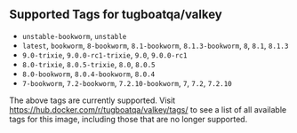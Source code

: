 ## Supported Tags for tugboatqa/valkey

* `unstable-bookworm`, `unstable`
* `latest`, `bookworm`, `8-bookworm`, `8.1-bookworm`, `8.1.3-bookworm`, `8`, `8.1`, `8.1.3`
* `9.0-trixie`, `9.0.0-rc1-trixie`, `9.0`, `9.0.0-rc1`
* `8.0-trixie`, `8.0.5-trixie`, `8.0`, `8.0.5`
* `8.0-bookworm`, `8.0.4-bookworm`, `8.0.4`
* `7-bookworm`, `7.2-bookworm`, `7.2.10-bookworm`, `7`, `7.2`, `7.2.10`

The above tags are currently supported. Visit https://hub.docker.com/r/tugboatqa/valkey/tags/ to see a list of all available tags for this image, including those that are no longer supported.
